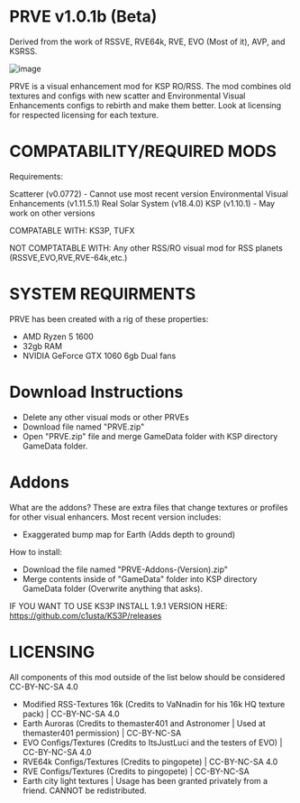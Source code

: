 # PRVE v1.0.1b (Beta)
Derived from the work of RSSVE, RVE64k, RVE, EVO (Most of it), AVP, and KSRSS.

![image](https://user-images.githubusercontent.com/77604027/145660572-a66a13c9-3dcd-4a13-ab88-a5adb68f956c.png)


PRVE is a visual enhancement mod for KSP RO/RSS. The mod combines old textures and configs with new scatter and Environmental Visual Enhancements configs to rebirth and make them better. Look at licensing for respected licensing for each texture.


# COMPATABILITY/REQUIRED MODS 

Requirements:

Scatterer (v0.0772) - Cannot use most recent version
Environmental Visual Enhancements (v1.11.5.1)
Real Solar System (v18.4.0)
KSP (v1.10.1) - May work on other versions

COMPATABLE WITH: KS3P, TUFX

NOT COMPTATABLE WITH: Any other RSS/RO visual mod for RSS planets (RSSVE,EVO,RVE,RVE-64k,etc.)

# SYSTEM REQUIRMENTS

PRVE has been created with a rig of these properties:

- AMD Ryzen 5 1600
- 32gb RAM
- NVIDIA GeForce GTX 1060 6gb Dual fans

# Download Instructions
- Delete any other visual mods or other PRVEs
- Download file named "PRVE.zip"
- Open "PRVE.zip" file and merge GameData folder with KSP directory GameData folder.

# Addons

What are the addons? These are extra files that change textures or profiles for other visual enhancers. Most recent version includes:

- Exaggerated bump map for Earth (Adds depth to ground)

How to install:
- Download the file named "PRVE-Addons-(Version).zip"
- Merge contents inside of "GameData" folder into KSP directory GameData folder (Overwrite anything that asks).

IF YOU WANT TO USE KS3P INSTALL 1.9.1 VERSION HERE: https://github.com/c1usta/KS3P/releases





# LICENSING

All components of this mod outside of the list below should be considered CC-BY-NC-SA 4.0

- Modified RSS-Textures 16k (Credits to VaNnadin for his 16k HQ texture pack) | CC-BY-NC-SA 4.0
- Earth Auroras (Credits to themaster401 and Astronomer | Used at themaster401 permission) | CC-BY-NC-SA
- EVO Configs/Textures (Credits to ItsJustLuci and the testers of EVO) | CC-BY-NC-SA 4.0
- RVE64k Configs/Textures (Credits to pingopete) | CC-BY-NC-SA 4.0
- RVE Configs/Textures (Credits to pingopete) | CC-BY-NC-SA
- Earth city light textures | Usage has been granted privately from a friend. CANNOT be redistributed.
